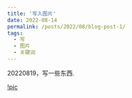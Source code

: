 ```yaml
---
title: '写入图片'
date: 2022-08-14
permalink: /posts/2022/08/blog-post-1/
tags:
  - 写
  - 图片
  - 关键词
---
```


20220819，写一些东西.

[!pic](https://liuqian62.github.io/images/ORB_features.jpg)
